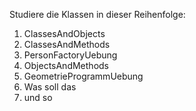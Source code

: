 Studiere die Klassen in dieser Reihenfolge:

1. ClassesAndObjects
2. ClassesAndMethods
3. PersonFactoryUebung
4. ObjectsAndMethods
5. GeometrieProgrammUebung
6. Was soll das
7. und so